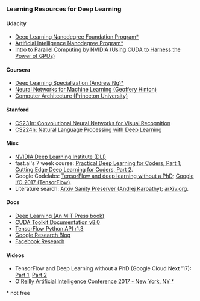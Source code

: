 ### Learning Resources for Deep Learning

#### Udacity
* [Deep Learning Nanodegree Foundation Program*](https://www.udacity.com/course/deep-learning-nanodegree-foundation--nd101)  
* [Artificial Intelligence Nanodegree Program*](https://www.udacity.com/ai)  
* [Intro to Parallel Computing by NVIDIA (Using CUDA to Harness the Power of GPUs)](https://www.udacity.com/course/intro-to-parallel-programming--cs344)  

#### Coursera
* [Deep Learning Specialization (Andrew Ng)*](https://www.coursera.org/specializations/deep-learning)  
* [Neural Networks for Machine Learning (Geoffery Hinton)](https://www.coursera.org/learn/neural-networks)  
* [Computer Architecture (Princeton University)](https://www.coursera.org/learn/comparch/)

#### Stanford
* [CS231n: Convolutional Neural Networks for Visual Recognition](http://cs231n.stanford.edu)  
* [CS224n: Natural Language Processing with Deep Learning](http://web.stanford.edu/class/cs224n/)

#### Misc
* [NVIDIA Deep Learning Institute (DLI)](https://www.nvidia.com/en-us/deep-learning-ai/education/)  
* fast.ai's 7 week course: [Practical Deep Learning for Coders, Part 1](http://course.fast.ai);  [Cutting Edge Deep Learning for Coders, Part 2](http://course.fast.ai/part2.html).  
* Google Codelabs:  [TensorFlow and deep learning without a PhD](https://codelabs.developers.google.com/codelabs/cloud-tensorflow-mnist/index.html);  [Google I/O 2017 (TensorFlow)](https://codelabs.developers.google.com/io2017?cat=TensorFlow).  
* Literature search:  [Arxiv Sanity Preserver (Andrej Karpathy)](http://www.arxiv-sanity.com);  [arXiv.org](https://arxiv.org).


#### Docs
* [Deep Learning (An MIT Press book)](http://www.deeplearningbook.org)
* [CUDA Toolkit Documentation v8.0](http://docs.nvidia.com/cuda/#axzz4rctRHpwH)  
* [TensorFlow Python API r1.3](https://www.tensorflow.org/api_docs/python/)
* [Google Research Blog](https://research.googleblog.com/)  
* [Facebook Research](https://research.fb.com/)

#### Videos
* TensorFlow and Deep Learning without a PhD (Google Cloud Next '17): [Part 1](https://www.youtube.com/watch?v=u4alGiomYP4), [Part 2](https://www.youtube.com/watch?v=fTUwdXUFfI8)  
* [O'Reilly Artificial Intelligence Conference 2017 -  New York, NY *](https://www.safaribooksonline.com/library/view/oreilly-artificial-intelligence/9781491976289/)  



\* not free
